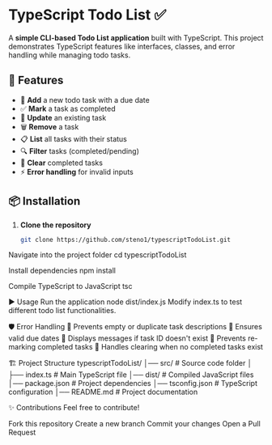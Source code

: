 # TypeScript Todo List ✅

A **simple CLI-based Todo List application** built with TypeScript. This project demonstrates TypeScript features like interfaces, classes, and error handling while managing todo tasks.

## 🚀 Features

- 📌 **Add** a new todo task with a due date  
- ✅ **Mark** a task as completed  
- 📝 **Update** an existing task  
- 🗑️ **Remove** a task  
- 📋 **List** all tasks with their status  
- 🔍 **Filter** tasks (completed/pending)  
- 🧹 **Clear** completed tasks  
- ⚡ **Error handling** for invalid inputs  

## 📦 Installation

1. **Clone the repository**  
   ```sh
   git clone https://github.com/steno1/typescriptTodoList.git

Navigate into the project folder
cd typescriptTodoList

Install dependencies
npm install

Compile TypeScript to JavaScript
tsc

▶️ Usage
Run the application
node dist/index.js
Modify index.ts to test different todo list functionalities.

🛡️ Error Handling
🛑 Prevents empty or duplicate task descriptions
🛑 Ensures valid due dates
🛑 Displays messages if task ID doesn't exist
🛑 Prevents re-marking completed tasks
🛑 Handles clearing when no completed tasks exist

🏗️ Project Structure
typescriptTodoList/
│── src/                 # Source code folder
│   ├── index.ts         # Main TypeScript file
│── dist/                # Compiled JavaScript files
│── package.json         # Project dependencies
│── tsconfig.json        # TypeScript configuration
│── README.md            # Project documentation

✨ Contributions
Feel free to contribute!

Fork this repository
Create a new branch
Commit your changes
Open a Pull Request